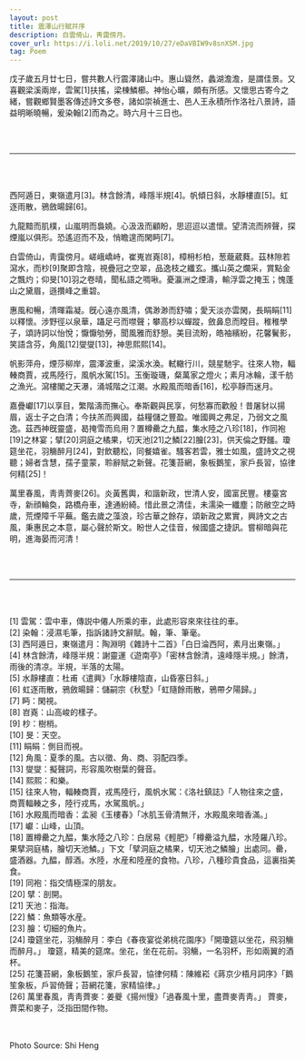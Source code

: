 ```yaml
---
layout: post
title: 震澤山行賦幷序
description: 白雲倚山，靑靄傍月。
cover_url: https://i.loli.net/2019/10/27/eDaVBIW9v8snXSM.jpg
tag: Poem
---
```


戊子歲五月廿七日，嘗共數人行震澤諸山中。惠山聳然，蠡湖澹澹，是謂佳景。又喜觀梁溪兩岸，雲駕[1]扶搖，梁棟鱗櫛。神怡心曠，頗有所感。又懷思古寄今之緒，嘗觀鄉賢墨客傳述詩文多卷，諸如崇禎進士、邑人王永積所作洛社八景詩，語益明晰曉暢，爰染翰[2]而為之。時六月十三日也。

&emsp;  
&emsp; 

---

&emsp;  
&emsp; 

西阿遁日，東嶺遣月[3]。林含餘清，峰隱半規[4]。帆傾日斜，水靜樓直[5]。虹逐雨散，鴉斂暘歸[6]。

九龍黯而肌樸，山嵐明而裊嬈。心汲汲而顧盼，思迢迢以遣懷。望清流而辨聲，探煙嵐以俱形。恐遙迢而不及，悄瞻遑而閑眄[7]。

白雲倚山，靑靄傍月。嵯峨嶠峙，崔嵬岧嶤[8]，樟枏杉柏，葱蘢葳蕤。茲林隙若瀉水，而杪[9]聚即含陰，視疊冠之空翠，品逸枝之纖玄。攜山英之爛采，賞點金之飄灼；仰旻[10]羽之卷晴，聞私語之啁啾。憂瀛洲之煙濤，輸浮雲之掩玉；愧蓬山之黛眉，遜攢峰之重碧。

惠風和暢，清暉霜凝。旣心遠亦風清，偶渺渺而舒嘯；愛天淡亦雲閑，長睊睊[11]以釋懷。涉野徑以泉華，躡足弓而噤聲；攀高杪以蟬蹤，斂鼻息而瞠目。稚稚學子，頌詩詞以怡悅；懨懨劬勞，聞風雅而舒憩。美目流盼，皓袖繽紛，花馨鬢影，笑語含芬，角風[12]燮燮[13]，神思熙熙[14]。

帆影萍舟，煙莎柳岸，震澤波重，梁溪水渙。軾轍行川，競星馳宇。往來人物，輻輳商賈，戎馬陸行，風帆水駕[15]。玉衡璇璣，粲萬家之燈火；素月冰輪，漾千舫之漁光。瀉樓閣之天瀑，涌城階之江潮。水殿風而暗香[16]，松亭靜而迷月。

嘉疊巘[17]以享目，繁階濤而撫心。奉斯觀與民享，何愁寡而歡殷！昔屠豺以揚眉，返士子之白清；今扶羔而興國，益糧儲之豐盈。唯國興之弗足，乃弱文之風逸。茲西神旣靈盛，曷掩雪而烏用？置樽罍之九醖，集水陸之八珍[18]，作同袍[19]之林宴；擘[20]洞庭之橘果，切天池[21]之鱗[22]膾[23]，供天倫之野饈。瓊筵坐花，羽觴醉月[24]，對飲聽松，同餐嬉雀。騷客若雲，雅士如風，盛詩文之視聽；婦者含慧，孺子童蒙，聆辭賦之新聲。花箋苔網，象板鵝笙，家戶長習，協律何精[25]！

萬里春風，靑靑薺麥[26]。炎黃舊輿，和諧新政，世清人安，國富民豐。樓臺宮寺，新顔輪奐，路橋舟車，達通紛綺。惜此景之清佳，未濡染一纖塵；防敝空之時歲，荒煙障千平蕪。鑑去歲之藻浪，珍古華之餘存，頌新政之累實，興詩文之古風，秉惠民之本意，屬心聲於斯文。盼世人之佳音，候國盛之捷訊。嘗柳暗與花明，進海晏而河清！

&emsp;  
&emsp; 

---

&emsp;  
&emsp; 

[1] 雲駕：雲中車，傳説中僊人所乘的車，此處形容來來往往的車。  
[2] 染翰：浸濕毛筆，指訴諸詩文辭賦。翰，筆、筆毫。  
[3] 西阿遁日，東嶺遣月：陶淵明《雜詩十二首》「白日淪西阿，素月出東嶺。」  
[4] 林含餘清，峰隱半規：謝靈運《遊南亭》「密林含餘清，遠峰隱半規。」餘清，雨後的清凉。半規，半落的太陽。  
[5] 水靜樓直：杜甫《遣興》「水靜樓陰直，山昏塞日斜。」  
[6] 虹逐雨散，鴉斂暘歸：儲嗣宗《秋墅》「虹隨餘雨散，鴉帶夕陽歸。」  
[7] 眄：閑視。  
[8] 岧嶤：山高峻的樣子。  
[9] 杪：樹梢。  
[10] 旻：天空。  
[11] 睊睊：側目而視。  
[12] 角風：夏季的風。古以徵、角、商、羽配四季。  
[13] 燮燮：擬聲詞，形容風吹樹葉的聲音。  
[14] 熙熙：和樂。  
[15] 往來人物，輻輳商賈，戎馬陸行，風帆水駕：《洛社鎮誌》「人物往來之盛，商賈輻輳之多，陸行戎馬，水駕風帆。」  
[16] 水殿風而暗香：孟昶《玉樓春》「冰肌玉骨清無汗，水殿風來暗香滿。」  
[17] 巘：山峰，山頂。  
[18] 置樽罍之九醖，集水陸之八珍：白居易《輕肥》「樽罍溢九醖，水陸羅八珍。果擘洞庭橘，膾切天池鱗。」下文「擘洞庭之橘果，切天池之鱗膾」出處同。罍，盛酒器。九醖，醇酒。水陸，水産和陸産的食物。八珍，八種珍貴食品，這裏指美食。  
[19] 同袍：指交情極深的朋友。  
[20] 擘：剖開。  
[21] 天池：指海。  
[22] 鱗：魚類等水産。  
[23] 膾：切細的魚片。  
[24] 瓊筵坐花，羽觴醉月：李白《春夜宴從弟桃花園序》「開瓊筵以坐花，飛羽觴而醉月。」 瓊筵，精美的筵席。坐花，坐在花前。羽觴，一名羽杯，形如兩翼的酒杯。  
[25] 花箋苔網，象板鵝笙，家戶長習，協律何精：陳維崧《蔣京少梧月詞序》「鵝笙象板，戶習倚聲；苔網花箋，家精協律。」  
[26] 萬里春風，靑靑薺麥：姜夔《揚州慢》「過春風十里，盡薺麥靑靑。」 薺麥，薺菜和麥子，泛指田間作物。

&emsp;  
&emsp;  
Photo Source: Shi Heng

